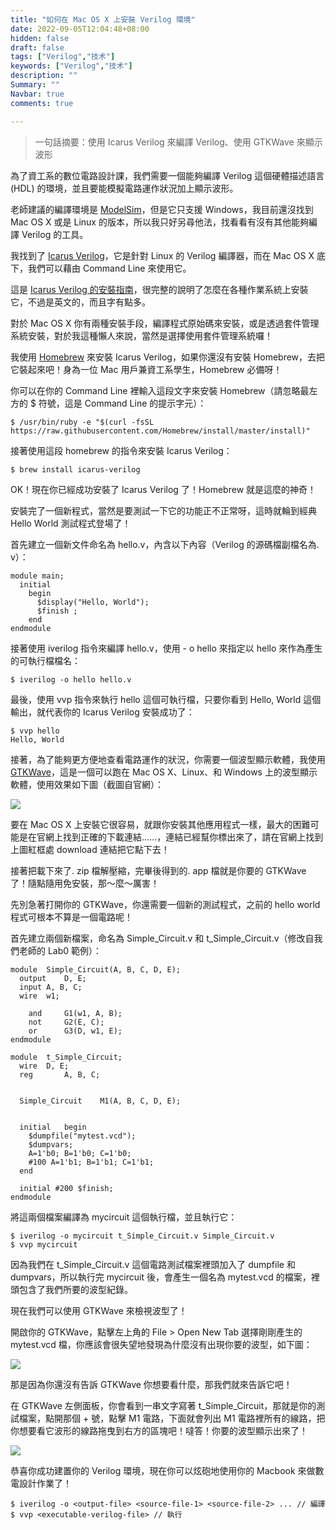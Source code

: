 ```yaml
---
title: "如何在 Mac OS X 上安裝 Verilog 環境"
date: 2022-09-05T12:04:48+08:00
hidden: false
draft: false
tags: ["Verilog","技术"]
keywords: ["Verilog","技术"]
description: ""
Summary: ""
Navbar: true
comments: true

---
```


> 一句話摘要：使用 Icarus Verilog 來編譯 Verilog、使用 GTKWave 來顯示波形

<!--more-->


為了資工系的數位電路設計課，我們需要一個能夠編譯 Verilog 這個硬體描述語言 (HDL) 的環境，並且要能模擬電路運作狀況加上顯示波形。

老師建議的編譯環境是 [ModelSim](https://www.mentor.com/products/fpga/model/)，但是它只支援 Windows，我目前還沒找到 Mac OS X 或是 Linux 的版本，所以我只好另尋他法，找看看有沒有其他能夠編譯 Verilog 的工具。

我找到了 [Icarus Verilog](http://iverilog.icarus.com/home)，它是針對 Linux 的 Verilog 編譯器，而在 Mac OS X 底下，我們可以藉由 Command Line 來使用它。

這是 [Icarus Verilog 的安裝指南](http://iverilog.wikia.com/wiki/Installation_Guide)，很完整的說明了怎麼在各種作業系統上安裝它，不過是英文的，而且字有點多。

對於 Mac OS X 你有兩種安裝手段，編譯程式原始碼來安裝，或是透過套件管理系統安裝，對於我這種懶人來說，當然是選擇使用套件管理系統囉！

我使用 [Homebrew](http://brew.sh/index_zh-tw.html) 來安裝 Icarus Verilog，如果你還沒有安裝 Homebrew，去把它裝起來吧！身為一位 Mac 用戶兼資工系學生，Homebrew 必備呀！

你可以在你的 Command Line 裡輸入這段文字來安裝 Homebrew（請忽略最左方的 $ 符號，這是 Command Line 的提示字元）：

```
$ /usr/bin/ruby -e "$(curl -fsSL https://raw.githubusercontent.com/Homebrew/install/master/install)"
```

接著使用這段 homebrew 的指令來安裝 Icarus Verilog：

```
$ brew install icarus-verilog
```

OK！現在你已經成功安裝了 Icarus Verilog 了！Homebrew 就是這麼的神奇！

安裝完了一個新程式，當然是要測試一下它的功能正不正常呀，這時就輪到經典 Hello World 測試程式登場了！

首先建立一個新文件命名為 hello.v，內含以下內容（Verilog 的源碼檔副檔名為. v）：

```
module main;
  initial
    begin
      $display("Hello, World");
      $finish ;
    end
endmodule
```

接著使用 iverilog 指令來編譯 hello.v，使用 - o hello 來指定以 hello 來作為產生的可執行檔檔名：

```
$ iverilog -o hello hello.v
```

最後，使用 vvp 指令來執行 hello 這個可執行檔，只要你看到 Hello, World 這個輸出，就代表你的 Icarus Verilog 安裝成功了：

```
$ vvp hello
Hello, World
```

接著，為了能夠更方便地查看電路運作的狀況，你需要一個波型顯示軟體，我使用 [GTKWave](http://gtkwave.sourceforge.net/)，這是一個可以跑在 Mac OS X、Linux、和 Windows 上的波型顯示軟體，使用效果如下圖（截圖自官網）：

![](https://i.imgur.com/qRG7zAU.jpg)

要在 Mac OS X 上安裝它很容易，就跟你安裝其他應用程式一樣，最大的困難可能是在官網上找到正確的下載連結......，連結已經幫你標出來了，請在官網上找到上圖紅框處 download 連結把它點下去！

接著把載下來了. zip 檔解壓縮，完畢後得到的. app 檔就是你要的 GTKWave 了！隨點隨用免安裝，那～麼～厲害！

先別急著打開你的 GTKWave，你還需要一個新的測試程式，之前的 hello world 程式可根本不算是一個電路呢！

首先建立兩個新檔案，命名為 Simple_Circuit.v 和 t_Simple_Circuit.v（修改自我們老師的 Lab0 範例）：

```
module	Simple_Circuit(A, B, C, D, E);
  output	D, E;
  input	A, B, C;
  wire	w1;

	and		G1(w1, A, B);
	not		G2(E, C);
	or		G3(D, w1, E);
endmodule
```

```
module	t_Simple_Circuit;
  wire	D, E;
  reg		A, B, C;

  
  Simple_Circuit	M1(A, B, C, D, E);

  
  initial	begin
    $dumpfile("mytest.vcd");
    $dumpvars;
    A=1'b0; B=1'b0; C=1'b0;
    #100 A=1'b1; B=1'b1; C=1'b1;
  end

  initial #200 $finish;
endmodule
```

將這兩個檔案編譯為 mycircuit 這個執行檔，並且執行它：

```
$ iverilog -o mycircuit t_Simple_Circuit.v Simple_Circuit.v
$ vvp mycircuit
```

因為我們在 t_Simple_Circuit.v 這個電路測試檔案裡頭加入了 dumpfile 和 dumpvars，所以執行完 mycircuit 後，會產生一個名為 mytest.vcd 的檔案，裡頭包含了我們所要的波型紀錄。

現在我們可以使用 GTKWave 來檢視波型了！

開啟你的 GTKWave，點擊左上角的 File > Open New Tab 選擇剛剛產生的 mytest.vcd 檔，你應該會很失望地發現為什麼沒有出現你要的波型，如下圖：

![](https://i.imgur.com/RJIQuvS.jpg)

那是因為你還沒有告訴 GTKWave 你想要看什麼，那我們就來告訴它吧！

在 GTKWave 左側面板，你會看到一串文字寫著 t_Simple_Circuit，那就是你的測試檔案，點開那個 + 號，點擊 M1 電路，下面就會列出 M1 電路裡所有的線路，把你想要看它波形的線路拖曳到右方的區塊吧！噠答！你要的波型顯示出來了！

![](https://i.imgur.com/86eXv9b.jpg)

恭喜你成功建置你的 Verilog 環境，現在你可以炫砲地使用你的 Macbook 來做數電設計作業了！

```
$ iverilog -o <output-file> <source-file-1> <source-file-2> ... // 編譯
$ vvp <executable-verilog-file> // 執行
```